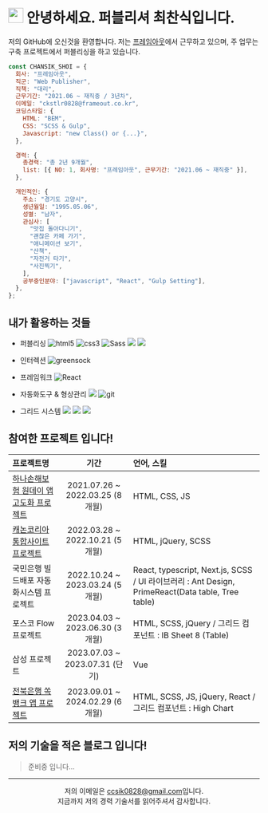 # <img src="https://emojis.slackmojis.com/emojis/images/1531849430/4246/blob-sunglasses.gif?1531849430" width="30"/> 안녕하세요. 퍼블리셔 최찬식입니다.

저의 GitHub에 오신것을 환영합니다. 저는 [프레임아웃](http://frameout.com/)에서 근무하고 있으며, 주 업무는 구축 프로젝트에서 퍼블리싱을 하고 있습니다.

```javascript
const CHANSIK_SHOI = {
  회사: "프레임아웃",
  직군: "Web Publisher",
  직책: "대리",
  근무기간: "2021.06 ~ 재직중 / 3년차",
  이메일: "ckstlr0828@frameout.co.kr",
  코딩스타일: {
    HTML: "BEM",
    CSS: "SCSS & Gulp",
    Javascript: "new Class() or {...}",
  },

  경력: {
    총경력: "총 2년 9개월",
    list: [{ NO: 1, 회사명: "프레임아웃", 근무기간: "2021.06 ~ 재직중" }],
  },

  개인적인: {
    주소: "경기도 고양시",
    생년월일: "1995.05.06",
    성별: "남자",
    관심사: [
      "맛집 돌아다니기",
      "괜찮은 카페 가기",
      "애니메이션 보기",
      "산책",
      "자전거 타기",
      "사진찍기",
    ],
    공부중인분야: ["javascript", "React", "Gulp Setting"],
  },
};
```

## 내가 활용하는 것들

- 퍼블리싱
  <img alt="html5" src="https://img.shields.io/badge/-HTML-E34F26?style=flat-square&logo=html5&logoColor=white" /> <img alt="css3" src="https://img.shields.io/badge/-CSS-1572B6?style=flat-square&logo=css3&logoColor=white" /> <img alt="Sass" src="https://camo.githubusercontent.com/40a7829e7827c09f70eb03b3f3725aa0ad9520f22173f8858250ad29f94b1417/68747470733a2f2f696d672e736869656c64732e696f2f62616467652f2d536173732d4343363639393f7374796c653d666c61742d737175617265266c6f676f3d73617373266c6f676f436f6c6f723d7768697465" data-canonical-src="https://img.shields.io/badge/-Sass-CC6699?style=flat-square&amp;logo=sass&amp;logoColor=white" style="max-width: 100%;"> <img src="https://img.shields.io/badge/Javascript-F7DF1E?style=flat-square&amp;logo=Javascript&amp;logoColor=black"> <img src="https://camo.githubusercontent.com/24cf575173fed0336d136c306273c51ca2ab2ac2aaf0e3aaf99b2b06b34e3c35/68747470733a2f2f696d672e736869656c64732e696f2f62616467652f6a71756572792d3037363941443f7374796c653d666c6174266c6f676f3d6a7175657279266c6f676f436f6c6f723d7768697465" data-canonical-src="https://img.shields.io/badge/jquery-61DAFB?style=flat&amp;logo=jquery&amp;logoColor=white" style="max-width: 100%;">

- 인터렉션
  <img alt="greensock" src="https://img.shields.io/badge/-GSAP-88CE02?style=flat-square&logo=greensock&logoColor=black" />

- 프레임워크
  <img alt="React" src="https://camo.githubusercontent.com/fa7c4294c987f56c6bcae98942266f5264f81f9abf5bb9da77ae69aefdcfc94a/68747470733a2f2f696d672e736869656c64732e696f2f62616467652f2d52656163742d3435623864383f7374796c653d666c61742d737175617265266c6f676f3d7265616374266c6f676f436f6c6f723d7768697465" data-canonical-src="https://img.shields.io/badge/-React-45b8d8?style=flat-square&amp;logo=react&amp;logoColor=white" style="max-width: 100%;">

- 자동화도구 & 형상관리
  <img src="https://img.shields.io/badge/-Gulp-CF4647?style=flat-square&amp;logo=gulp&amp;logoColor=white"> <img alt="git" src="https://camo.githubusercontent.com/3d4a55e7d45198177f13f9f10c536edd2970c43d753759585e3391d04677e56d/68747470733a2f2f696d672e736869656c64732e696f2f62616467652f2d4769742d4630353033323f7374796c653d666c61742d737175617265266c6f676f3d676974266c6f676f436f6c6f723d7768697465" data-canonical-src="https://img.shields.io/badge/-Git-F05032?style=flat-square&amp;logo=git&amp;logoColor=white" style="max-width: 100%;">

- 그리드 시스템
  <img src="https://img.shields.io/badge/-IBsheet-gray?style=flat-square&amp;"> <img src="https://img.shields.io/badge/-Highchart-gray?style=flat-square&amp;"> <img src="https://img.shields.io/badge/-Ant Design-gray?style=flat-square&amp;">

## 참여한 프로젝트 입니다!

| 프로젝트명                                                                                                                  |              기간               | 언어, 스킬                                                                                        |
| :-------------------------------------------------------------------------------------------------------------------------- | :-----------------------------: | :------------------------------------------------------------------------------------------------ |
| [하나손해보험 원데이 앱 고도화 프로젝트](https://day.hanainsure.co.kr/oneday/main)                                          | 2021.07.26 ~ 2022.03.25 (8개월) | HTML, CSS, JS                                                                                     |
| [캐논코리아 통합사이트 프로젝트](https://kr.canon/main)                                                                     | 2022.03.28 ~ 2022.10.21 (5개월) | HTML, jQuery, SCSS                                                                                |
| 국민은행 빌드배포 자동화시스템 프로젝트                                                                                     | 2022.10.24 ~ 2023.03.24 (5개월) | React, typescript, Next.js, SCSS / UI 라이브러리 : Ant Design, PrimeReact(Data table, Tree table) |
| 포스코 Flow 프로젝트                                                                                                        | 2023.04.03 ~ 2023.06.30 (3개월) | HTML, SCSS, jQuery / 그리드 컴포넌트 : IB Sheet 8 (Table)                                         |
| 삼성 프로젝트                                                                                                               | 2023.07.03 ~ 2023.07.31 (단기)  | Vue                                                                                               |
| [전북은행 쏙뱅크 앱 프로젝트](https://play.google.com/store/apps/details?id=kr.co.jbbank.privatebank&pcampaignid=web_share) | 2023.09.01 ~ 2024.02.29 (6개월) | HTML, SCSS, JS, jQuery, React / 그리드 컴포넌트 : High Chart                                      |

## 저의 기술을 적은 블로그 입니다!

> 준비중 입니다...

---

<div align="center">
  저의 이메일은 <a href="mailto:ccsik0828@gmail.com">ccsik0828@gmail.com</a>입니다.<br/>
  지금까지 저의 경력 기술서를 읽어주셔서 감사합니다.
</div>
